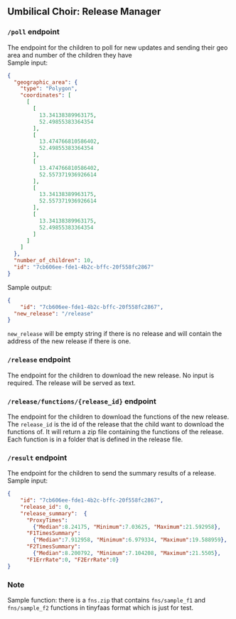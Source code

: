 Umbilical Choir: Release Manager
--------------------------------

### `/poll` endpoint
The endpoint for the children to poll for new updates and sending their geo area and number of the children they have  
Sample input:
```json
{
  "geographic_area": {
    "type": "Polygon",
    "coordinates": [
      [
        [
          13.34138389963175,
          52.49855383364354
        ],
        [
          13.474766810586402,
          52.49855383364354
        ],
        [
          13.474766810586402,
          52.557371936926614
        ],
        [
          13.34138389963175,
          52.557371936926614
        ],
        [
          13.34138389963175,
          52.49855383364354
        ]
      ]
    ]
  },
  "number_of_children": 10,
  "id": "7cb606ee-fde1-4b2c-bffc-20f558fc2867"
}
```
Sample output:
```json
{
	"id": "7cb606ee-fde1-4b2c-bffc-20f558fc2867",
  "new_release": "/release"
}
```
`new_release` will be empty string if there is no release and will contain the address of the new release if there is one.

### `/release` endpoint
The endpoint for the children to download the new release. 
No input is required. The release will be served as text.

### `/release/functions/{release_id}` endpoint
The endpoint for the children to download the functions of the new release.
The `release_id` is the id of the release that the child want to download the functions of.
It will return a zip file containing the functions of the release.
Each function is in a folder that is defined in the release file.

### `/result` endpoint
The endpoint for the children to send the summary results of a release.
Sample input:
```json
{
    "id": "7cb606ee-fde1-4b2c-bffc-20f558fc2867",
    "release_id": 0,
    "release_summary":  {
      "ProxyTimes":
        {"Median":8.24175, "Minimum":7.03625, "Maximum":21.592958},
      "F1TimesSummary":
        {"Median":7.912958, "Minimum":6.979334, "Maximum":19.588959},
      "F2TimesSummary":
        {"Median":8.200792, "Minimum":7.104208, "Maximum":21.5505}, 
      "F1ErrRate":0, "F2ErrRate":0}
}
```

### Note
Sample function:
there is a `fns.zip` that contains `fns/sample_f1` and `fns/sample_f2` functions in tinyfaas format which is just for test.
